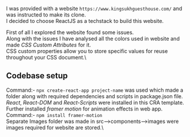 I was provided with  a website ```https://www.kingsukhguesthouse.com/``` and was instructed to make its clone.\
I decided to choose ReactJS as a techstack to build this website.

First of all I explored the website found some issues.\
Along with the issues I have analysed all the colors used in website and made _CSS Custom Attributes_ for it.\
CSS custom properties allow you to store specific values for reuse throughout your CSS document.\

## Codebase setup
Command:- ```npx create-react-app project-name``` was used which made a folder along with required dependencies and scripts in package.json file.\
_React_, _React-DOM_ and _React-Scripts_ were installed in this CRA template.\
Further installed _framer motion_ for animation effects in web app.\
Command:- ```npm install framer-motion```\
Separate Images folder was made in src-->components-->images were images required for website are stored.\
 